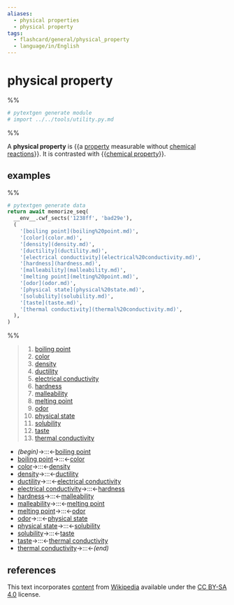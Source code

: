 ```yaml
---
aliases:
  - physical properties
  - physical property
tags:
  - flashcard/general/physical_property
  - language/in/English
---
```


# physical property

%%

```Python
# pytextgen generate module
# import ../../tools/utility.py.md
```

%%

A __physical property__ is {{a [property](property.md) measurable without [chemical reactions](chemical%20reaction.md)}}. It is contrasted with {{[chemical property](chemical%20property.md)}}. <!--SR:!2024-06-18,323,290!2028-01-03,1350,350-->

## examples

%%

```Python
# pytextgen generate data
return await memorize_seq(
  __env__.cwf_sects('1238ff', 'bad29e'),
  (
    '[boiling point](boiling%20point.md)',
    '[color](color.md)',
    '[density](density.md)',
    '[ductility](ductility.md)',
    '[electrical conductivity](electrical%20conductivity.md)',
    '[hardness](hardness.md)',
    '[malleability](malleability.md)',
    '[melting point](melting%20point.md)',
    '[odor](odor.md)',
    '[physical state](physical%20state.md)',
    '[solubility](solubility.md)',
    '[taste](taste.md)',
    '[thermal conductivity](thermal%20conductivity.md)',
  ),
)
```

%%

<!--pytextgen generate section="1238ff"--><!-- The following content is generated at 2024-03-07T10:32:08.823451+08:00. Any edits will be overridden! -->

> 1. [boiling point](boiling%20point.md)
> 2. [color](color.md)
> 3. [density](density.md)
> 4. [ductility](ductility.md)
> 5. [electrical conductivity](electrical%20conductivity.md)
> 6. [hardness](hardness.md)
> 7. [malleability](malleability.md)
> 8. [melting point](melting%20point.md)
> 9. [odor](odor.md)
> 10. [physical state](physical%20state.md)
> 11. [solubility](solubility.md)
> 12. [taste](taste.md)
> 13. [thermal conductivity](thermal%20conductivity.md)

<!--/pytextgen-->

<!--pytextgen generate section="bad29e"--><!-- The following content is generated at 2024-01-04T20:17:52.433922+08:00. Any edits will be overridden! -->

- _(begin)_→:::←[boiling point](boiling%20point.md) <!--SR:!2024-07-20,339,290!2024-06-01,330,330-->
- [boiling point](boiling%20point.md)→:::←[color](color.md) <!--SR:!2024-12-12,229,250!2024-07-14,145,270-->
- [color](color.md)→:::←[density](density.md) <!--SR:!2025-02-23,439,270!2024-05-28,326,330-->
- [density](density.md)→:::←[ductility](ductility.md) <!--SR:!2024-06-10,19,150!2024-05-29,327,330-->
- [ductility](ductility.md)→:::←[electrical conductivity](electrical%20conductivity.md) <!--SR:!2024-06-24,322,290!2025-08-17,531,270-->
- [electrical conductivity](electrical%20conductivity.md)→:::←[hardness](hardness.md) <!--SR:!2024-07-26,270,230!2024-12-19,467,310-->
- [hardness](hardness.md)→:::←[malleability](malleability.md) <!--SR:!2024-12-14,411,290!2024-05-31,20,130-->
- [malleability](malleability.md)→:::←[melting point](melting%20point.md) <!--SR:!2025-04-11,517,310!2025-02-23,293,230-->
- [melting point](melting%20point.md)→:::←[odor](odor.md) <!--SR:!2024-09-28,329,250!2025-01-22,247,250-->
- [odor](odor.md)→:::←[physical state](physical%20state.md) <!--SR:!2025-10-04,598,270!2024-09-09,391,310-->
- [physical state](physical%20state.md)→:::←[solubility](solubility.md) <!--SR:!2024-11-22,218,230!2024-05-30,96,170-->
- [solubility](solubility.md)→:::←[taste](taste.md) <!--SR:!2024-06-09,37,150!2024-06-18,29,150-->
- [taste](taste.md)→:::←[thermal conductivity](thermal%20conductivity.md) <!--SR:!2028-04-30,1441,350!2027-04-12,1055,330-->
- [thermal conductivity](thermal%20conductivity.md)→:::←_(end)_ <!--SR:!2024-05-31,329,330!2024-05-27,325,330-->

<!--/pytextgen-->

## references

This text incorporates [content](https://en.wikipedia.org/wiki/physical_property) from [Wikipedia](Wikipedia.md) available under the [CC BY-SA 4.0](https://creativecommons.org/licenses/by-sa/4.0/) license.
